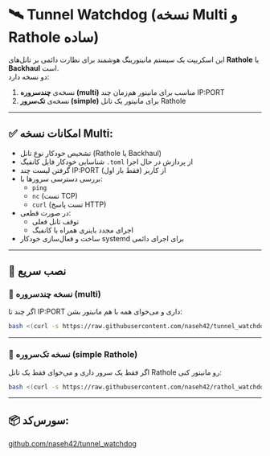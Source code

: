 # 🛰️ Tunnel Watchdog (نسخه Multi و Rathole ساده)

این اسکریپت یک سیستم مانیتورینگ هوشمند برای نظارت دائمی بر تانل‌های **Rathole** یا **Backhaul** است.  
دو نسخه دارد:

1. نسخه‌ی **چندسروره (multi)** مناسب برای مانیتور هم‌زمان چند IP:PORT
2. نسخه‌ی **تک‌سرور (simple)** برای مانیتور یک تانل Rathole

---

## ✅ امکانات نسخه Multi:

- تشخیص خودکار نوع تانل (Rathole یا Backhaul)
- شناسایی خودکار فایل کانفیگ `.toml` از پردازش در حال اجرا
- گرفتن لیست چند IP:PORT از کاربر (فقط بار اول)
- بررسی دسترسی سرورها با:
  - `ping`
  - `nc` (تست TCP)
  - `curl` (تست پاسخ HTTP)
- در صورت قطعی:
  - توقف تانل فعلی
  - اجرای مجدد باینری همراه با کانفیگ
- ساخت و فعال‌سازی خودکار systemd برای اجرای دائمی

---

## 🔧 نصب سریع

### 🧩 نسخه چندسروره (multi)
اگر چند تا IP:PORT داری و می‌خوای همه با هم مانیتور بشن:

```bash
bash <(curl -s https://raw.githubusercontent.com/naseh42/tunnel_watchdog/main/tunnel_watchdog_multi.sh)
```

---

### 🧩 نسخه تک‌سروره (simple Rathole)
اگر فقط یک سرور داری و می‌خوای فقط یک تانل Rathole رو مانیتور کنی:

```bash
bash <(curl -s https://raw.githubusercontent.com/naseh42/rathol_watchdog/main/rathole_watchdog.sh)
```

---

## 📦 سورس‌کد:
[github.com/naseh42/tunnel_watchdog](https://github.com/naseh42/tunnel_watchdog)
